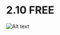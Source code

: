 # 2.10 FREE

![Alt text]([images/example.png](https://media.discordapp.net/attachments/1273940267694821426/1382629468191064145/504091066_1215590083682096_2859620547120277164_n.jpg?ex=684bd989&is=684a8809&hm=80d33a508063790bce4a8f80bd371d1d2ce01566fac3496e0446f389d25a85cb&=&format=webp&width=477&height=960))

